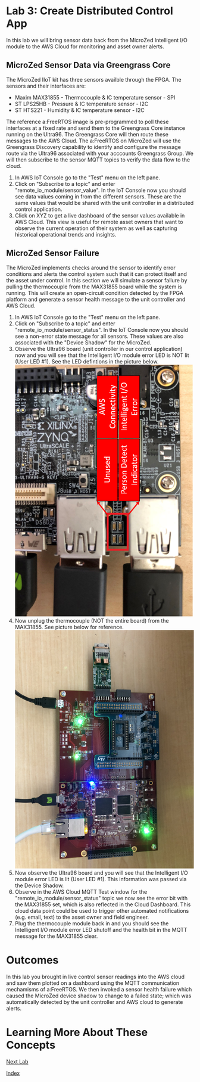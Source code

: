 # Lab 3: Create Distributed Control App
In this lab we will bring sensor data back from the MicroZed Intelligent I/O module to the AWS Cloud for monitoring and asset owner alerts.
## MicroZed Sensor Data via Greengrass Core
The MicroZed IIoT kit has three sensors availble through the FPGA. The sensors and their interfaces are:
  * Maxim MAX31855 - Thermocouple & IC temperature sensor - SPI
  * ST LPS25HB - Pressure & IC temperature sensor - I2C
  * ST HTS221 - Humidity & IC temperature sensor - I2C

The reference a:FreeRTOS image is pre-programmed to poll these interfaces at a fixed rate and send them to the Greengrass Core instance running on the Ultra96. The Greengrass Core will then route these messages to the AWS Cloud.  The a:FreeRTOS on MicroZed will use the Greengrass Discovery capability to identify and configure the message route via the Ultra96 associated with your acccounts Greengrass Group.  We will then subscribe to the sensor MQTT topics to verify the data flow to the cloud.
1. In AWS IoT Console go to the "Test" menu on the left pane.
2. Click on "Subscribe to a topic" and enter "remote_io_module/sensor_value".  In the IoT Console now you should see data values coming in from the different sensors.  These are the same values that would be shared with the unit controller in a distributed control application.
3. Click on XYZ to get a live dashboard of the sensor values available in AWS Cloud.  This view is useful for remote asset owners that want to observe the current operation of their system as well as capturing historical operational trends and insights.

## MicroZed Sensor Failure
The MicroZed implements checks around the sensor to identify error conditions and alerts the control system such that it can protect itself and the asset under control.  In this section we will simulate a sensor failure by pulling the thermocouple from the MAX31855 board while the system is running.  This will create an open-circuit condition detected by the FPGA platform and generate a sensor health message to the unit controller and AWS Cloud.
1. In AWS IoT Console go to the "Test" menu on the left pane.
2. Click on "Subscribe to a topic" and enter "remote_io_module/sensor_status".  In the IoT Console now you should see a non-error state message for all sensors.  These values are also associated with the "Device Shadow" for the MicroZed.
3. Observe the Ultra96 board (unit controller in our control application) now and you will see that the Intelligent I/O module error LED is NOT lit (User LED #1).  See the LED defintions in the picture below.
![alt text](images/Ultra96_LED_Configuration.PNG "Ultra96 LED Defintions")
4. Now unplug the thermocouple (NOT the entire board) from the MAX31855.  See picture below for reference.
![alt text](images/MicroZed_MAX31855_Thermocouple_Removed.jpg "MAX31855 Thermocouple Removed")
5. Now observe the Ultra96 board and you will see that the Intelligent I/O module error LED is lit (User LED #1).  This information was passed via the Device Shadow.
6. Observe in the AWS Cloud MQTT Test window for the "remote_io_module/sensor_status" topic we now see the error bit with the MAX31855 set, which is also reflected in the Cloud Dashboard.  This cloud data point could be used to trigger other automated notifications (e.g. email, text) to the asset owner and field engineer.
7. Plug the thermocouple module back in and you should see the Intelligent I/O module error LED shutoff and the health bit in the MQTT message for the MAX31855 clear.

# Outcomes
In this lab you brought in live control sensor readings into the AWS cloud and saw them plotted on a dashboard using the MQTT communication mechamisms of a:FreeRTOS.  We then invoked a sensor health failure which caused the MicroZed device shadow to change to a failed state; which was automatically detected by the unit controller and AWS cloud to generate alerts.

# Learning More About These Concepts

[Next Lab](./Lab4.md)

[Index](./README.md)

